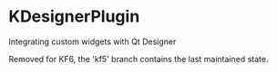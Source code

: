 # KDesignerPlugin

Integrating custom widgets with Qt Designer

Removed for KF6, the 'kf5' branch contains the last maintained state.
